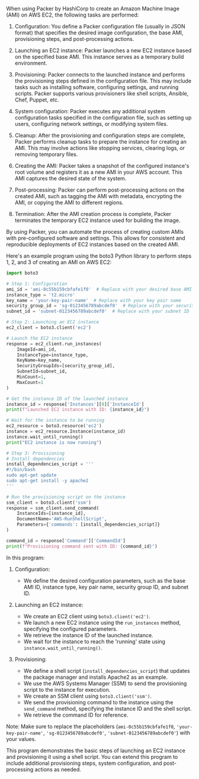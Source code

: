 When using Packer by HashiCorp to create an Amazon Machine Image (AMI) on AWS EC2, the following tasks are performed:

1. Configuration: You define a Packer configuration file (usually in JSON format) that specifies the desired image configuration,  the base AMI, provisioning steps, and post-processing actions.

2. Launching an EC2 instance: Packer launches a new EC2 instance based on the specified base AMI. This instance serves as a temporary build environment.

3. Provisioning: Packer connects to the launched instance and performs the provisioning steps defined in the configuration file. This may include tasks such as installing software, configuring settings, and running scripts. Packer supports various provisioners like shell scripts, Ansible, Chef, Puppet, etc.

4. System configuration: Packer executes any additional system configuration tasks specified in the configuration file, such as setting up users, configuring network settings, or modifying system files.

5. Cleanup: After the provisioning and configuration steps are complete, Packer performs cleanup tasks to prepare the instance for creating an AMI. This may involve actions like stopping services, clearing logs, or removing temporary files.

6. Creating the AMI: Packer takes a snapshot of the configured instance's root volume and registers it as a new AMI in your AWS account. This AMI captures the desired state of the system.

7. Post-processing: Packer can perform post-processing actions on the created AMI, such as tagging the AMI with metadata, encrypting the AMI, or copying the AMI to different regions.

8. Termination: After the AMI creation process is complete, Packer terminates the temporary EC2 instance used for building the image.

By using Packer, you can automate the process of creating custom AMIs with pre-configured software and settings. This allows for consistent and reproducible deployments of EC2 instances based on the created AMI.

Here's an example program using the boto3 Python library to perform steps 1, 2, and 3 of creating an AMI on AWS EC2:

```python
import boto3

# Step 1: Configuration
ami_id = 'ami-0c55b159cbfafe1f0'  # Replace with your desired base AMI ID
instance_type = 't2.micro'
key_name = 'your-key-pair-name'  # Replace with your key pair name
security_group_id = 'sg-0123456789abcdef0'  # Replace with your security group ID
subnet_id = 'subnet-0123456789abcdef0'  # Replace with your subnet ID

# Step 2: Launching an EC2 instance
ec2_client = boto3.client('ec2')

# Launch the EC2 instance
response = ec2_client.run_instances(
    ImageId=ami_id,
    InstanceType=instance_type,
    KeyName=key_name,
    SecurityGroupIds=[security_group_id],
    SubnetId=subnet_id,
    MinCount=1,
    MaxCount=1
)

# Get the instance ID of the launched instance
instance_id = response['Instances'][0]['InstanceId']
print(f"Launched EC2 instance with ID: {instance_id}")

# Wait for the instance to be running
ec2_resource = boto3.resource('ec2')
instance = ec2_resource.Instance(instance_id)
instance.wait_until_running()
print("EC2 instance is now running")

# Step 3: Provisioning
# Install dependencies
install_dependencies_script = '''
#!/bin/bash
sudo apt-get update
sudo apt-get install -y apache2
'''

# Run the provisioning script on the instance
ssm_client = boto3.client('ssm')
response = ssm_client.send_command(
    InstanceIds=[instance_id],
    DocumentName='AWS-RunShellScript',
    Parameters={'commands': [install_dependencies_script]}
)

command_id = response['Command']['CommandId']
print(f"Provisioning command sent with ID: {command_id}")
```

In this program:

1. Configuration:
   - We define the desired configuration parameters, such as the base AMI ID, instance type, key pair name, security group ID, and subnet ID.

2. Launching an EC2 instance:
   - We create an EC2 client using `boto3.client('ec2')`.
   - We launch a new EC2 instance using the `run_instances` method, specifying the configured parameters.
   - We retrieve the instance ID of the launched instance.
   - We wait for the instance to reach the 'running' state using `instance.wait_until_running()`.

3. Provisioning:
   - We define a shell script (`install_dependencies_script`) that updates the package manager and installs Apache2 as an example.
   - We use the AWS Systems Manager (SSM) to send the provisioning script to the instance for execution.
   - We create an SSM client using `boto3.client('ssm')`.
   - We send the provisioning command to the instance using the `send_command` method, specifying the instance ID and the shell script.
   - We retrieve the command ID for reference.

Note: Make sure to replace the placeholders (`ami-0c55b159cbfafe1f0`, `'your-key-pair-name'`, `'sg-0123456789abcdef0'`, `'subnet-0123456789abcdef0'`) with your  values.

This program demonstrates the basic steps of launching an EC2 instance and provisioning it using a shell script. You can extend this program to include additional provisioning steps, system configuration, and post-processing actions as needed.

